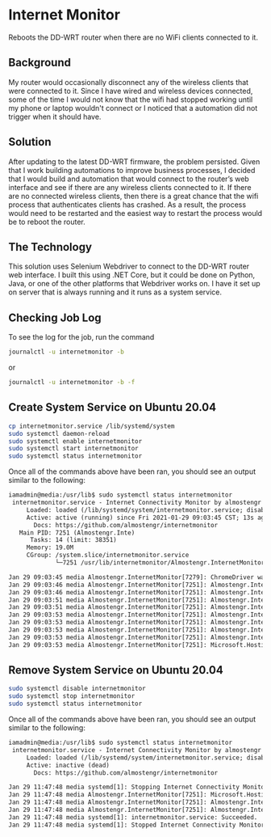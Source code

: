 # Internet Monitor

Reboots the DD-WRT router when there are no WiFi clients connected to it.

## Background

My router would occasionally disconnect any of the wireless clients that were connected to it. Since
I have wired and wireless devices connected, some of the time I would not know that the wifi had
stopped working until my phone or laptop wouldn't connect or I noticed that a automation did not
trigger when it should have.

## Solution

After updating to the latest DD-WRT firmware, the problem persisted.  Given that I work building
automations to improve business processes, I decided that I would build and automation that would
connect to the router’s web interface and see if there are any wireless clients connected to it.
If there are no connected wireless clients, then there is a great chance that the wifi process that
authenticates clients has crashed.  As a result, the process would need to be restarted and the easiest
way to restart the process would be to reboot the router.

## The Technology

This solution uses Selenium Webdriver to connect to the DD-WRT router web interface. I built this using
.NET Core, but it could be done on Python, Java, or one of the other platforms that Webdriver works on.
I have it set up on server that is always running and it runs as a system service.

## Checking Job Log

To see the log for the job, run the command

```sh
journalctl -u internetmonitor -b
```

or

```sh
journalctl -u internetmonitor -b -f
```

## Create System Service on Ubuntu 20.04

```bash
cp internetmonitor.service /lib/systemd/system
sudo systemctl daemon-reload
sudo systemctl enable internetmonitor
sudo systemctl start internetmonitor
sudo systemctl status internetmonitor
```

Once all of the commands above have been ran, you should see an output similar to the following:

```txt
iamadmin@media:/usr/lib$ sudo systemctl status internetmonitor
 internetmonitor.service - Internet Connectivity Monitor by almostengr
     Loaded: loaded (/lib/systemd/system/internetmonitor.service; disabled; vendor preset: enabled)
     Active: active (running) since Fri 2021-01-29 09:03:45 CST; 13s ago
       Docs: https://github.com/almostengr/internetmonitor
   Main PID: 7251 (Almostengr.Inte)
      Tasks: 14 (limit: 38351)
     Memory: 19.0M
     CGroup: /system.slice/internetmonitor.service
             └─7251 /usr/lib/internetmonitor/Almostengr.InternetMonitor

Jan 29 09:03:45 media Almostengr.InternetMonitor[7279]: ChromeDriver was started successfully.
Jan 29 09:03:46 media Almostengr.InternetMonitor[7251]: Almostengr.InternetMonitor.Worker[0] Performing checks at 01/29/2021 09:03:46 -06:00
Jan 29 09:03:46 media Almostengr.InternetMonitor[7251]: Almostengr.InternetMonitor.Worker[0] Converting router URL
Jan 29 09:03:51 media Almostengr.InternetMonitor[7251]: Almostengr.InternetMonitor.Worker[0] Wireless clients are connected. 11 devices found
Jan 29 09:03:51 media Almostengr.InternetMonitor[7251]: Almostengr.InternetMonitor.Worker[0] Checking the modem status page
Jan 29 09:03:53 media Almostengr.InternetMonitor[7251]: Almostengr.InternetMonitor.Worker[0] Checking the CM State page
Jan 29 09:03:53 media Almostengr.InternetMonitor[7251]: Almostengr.InternetMonitor.Worker[0] Browser has been closed
Jan 29 09:03:53 media Almostengr.InternetMonitor[7251]: Almostengr.InternetMonitor.Worker[0] Done performing checks at 01/29/2021 09:03:53 -06:00
Jan 29 09:03:53 media Almostengr.InternetMonitor[7251]: Almostengr.InternetMonitor.Worker[0] Sleeping for 600 seconds
Jan 29 09:03:53 media Almostengr.InternetMonitor[7251]: Microsoft.Hosting.Lifetime[0] Application started. Hosting environment: Production; Content root path>
```

## Remove System Service on Ubuntu 20.04

```sh
sudo systemctl disable internetmonitor
sudo systemctl stop internetmonitor
sudo systemctl status internetmonitor
```

Once all of the commands above have been ran, you should see an output similar to the following:

```txt
iamadmin@media:/usr/lib$ sudo systemctl status internetmonitor
 internetmonitor.service - Internet Connectivity Monitor by almostengr
     Loaded: loaded (/lib/systemd/system/internetmonitor.service; disabled; vendor preset: enabled)
     Active: inactive (dead)
       Docs: https://github.com/almostengr/internetmonitor

Jan 29 11:47:48 media systemd[1]: Stopping Internet Connectivity Monitor by almostengr...
Jan 29 11:47:48 media Almostengr.InternetMonitor[7251]: Microsoft.Hosting.Lifetime[0] Application is shutting down...
Jan 29 11:47:48 media Almostengr.InternetMonitor[7251]: Almostengr.InternetMonitor.Worker[0] Shutting down monitor
Jan 29 11:47:48 media Almostengr.InternetMonitor[7251]: Almostengr.InternetMonitor.Worker[0] Browser has been closed
Jan 29 11:47:48 media systemd[1]: internetmonitor.service: Succeeded.
Jan 29 11:47:48 media systemd[1]: Stopped Internet Connectivity Monitor by almostengr.
```
